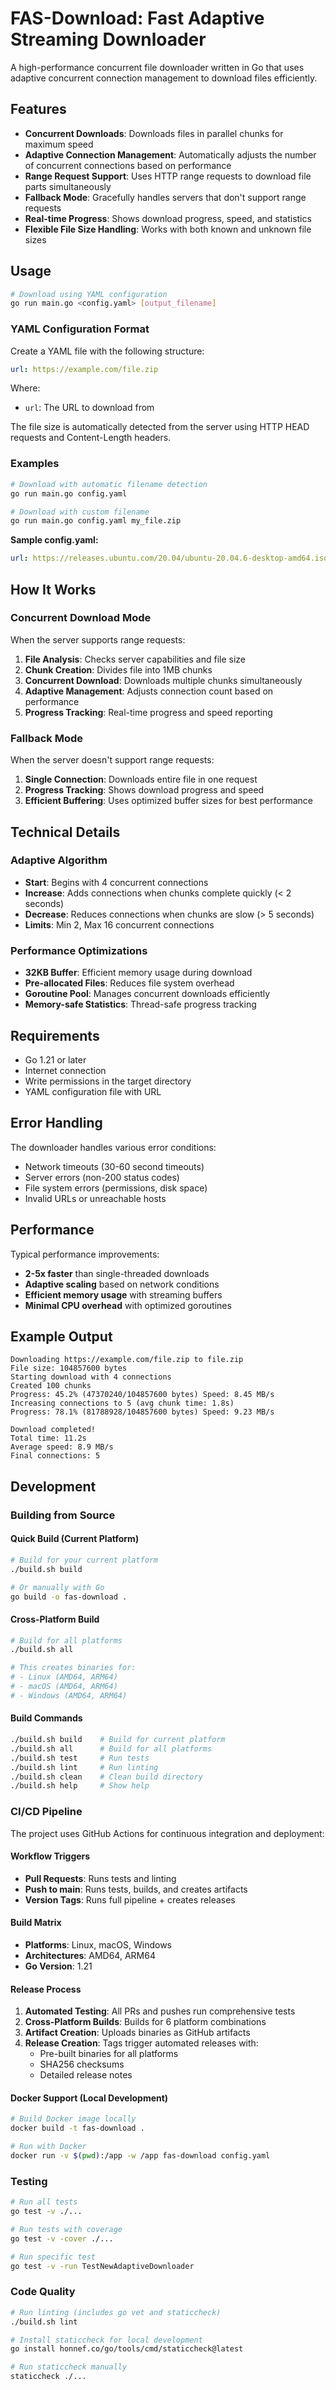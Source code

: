 # FAS-Download: Fast Adaptive Streaming Downloader

A high-performance concurrent file downloader written in Go that uses adaptive concurrent connection management to download files efficiently.

## Features

- **Concurrent Downloads**: Downloads files in parallel chunks for maximum speed
- **Adaptive Connection Management**: Automatically adjusts the number of concurrent connections based on performance
- **Range Request Support**: Uses HTTP range requests to download file parts simultaneously
- **Fallback Mode**: Gracefully handles servers that don't support range requests
- **Real-time Progress**: Shows download progress, speed, and statistics
- **Flexible File Size Handling**: Works with both known and unknown file sizes

## Usage

```bash
# Download using YAML configuration
go run main.go <config.yaml> [output_filename]
```

### YAML Configuration Format

Create a YAML file with the following structure:

```yaml
url: https://example.com/file.zip
```

Where:
- `url`: The URL to download from

The file size is automatically detected from the server using HTTP HEAD requests and Content-Length headers.

### Examples

```bash
# Download with automatic filename detection
go run main.go config.yaml

# Download with custom filename
go run main.go config.yaml my_file.zip
```

**Sample config.yaml:**
```yaml
url: https://releases.ubuntu.com/20.04/ubuntu-20.04.6-desktop-amd64.iso.torrent
```

## How It Works

### Concurrent Download Mode
When the server supports range requests:
1. **File Analysis**: Checks server capabilities and file size
2. **Chunk Creation**: Divides file into 1MB chunks
3. **Concurrent Download**: Downloads multiple chunks simultaneously
4. **Adaptive Management**: Adjusts connection count based on performance
5. **Progress Tracking**: Real-time progress and speed reporting

### Fallback Mode
When the server doesn't support range requests:
1. **Single Connection**: Downloads entire file in one request
2. **Progress Tracking**: Shows download progress and speed
3. **Efficient Buffering**: Uses optimized buffer sizes for best performance

## Technical Details

### Adaptive Algorithm
- **Start**: Begins with 4 concurrent connections
- **Increase**: Adds connections when chunks complete quickly (< 2 seconds)
- **Decrease**: Reduces connections when chunks are slow (> 5 seconds)
- **Limits**: Min 2, Max 16 concurrent connections

### Performance Optimizations
- **32KB Buffer**: Efficient memory usage during download
- **Pre-allocated Files**: Reduces file system overhead
- **Goroutine Pool**: Manages concurrent downloads efficiently
- **Memory-safe Statistics**: Thread-safe progress tracking

## Requirements

- Go 1.21 or later
- Internet connection
- Write permissions in the target directory
- YAML configuration file with URL

## Error Handling

The downloader handles various error conditions:
- Network timeouts (30-60 second timeouts)
- Server errors (non-200 status codes)
- File system errors (permissions, disk space)
- Invalid URLs or unreachable hosts

## Performance

Typical performance improvements:
- **2-5x faster** than single-threaded downloads
- **Adaptive scaling** based on network conditions
- **Efficient memory usage** with streaming buffers
- **Minimal CPU overhead** with optimized goroutines

## Example Output

```
Downloading https://example.com/file.zip to file.zip
File size: 104857600 bytes
Starting download with 4 connections
Created 100 chunks
Progress: 45.2% (47370240/104857600 bytes) Speed: 8.45 MB/s
Increasing connections to 5 (avg chunk time: 1.8s)
Progress: 78.1% (81788928/104857600 bytes) Speed: 9.23 MB/s

Download completed!
Total time: 11.2s
Average speed: 8.9 MB/s
Final connections: 5
```

## Development

### Building from Source

#### Quick Build (Current Platform)
```bash
# Build for your current platform
./build.sh build

# Or manually with Go
go build -o fas-download .
```

#### Cross-Platform Build
```bash
# Build for all platforms
./build.sh all

# This creates binaries for:
# - Linux (AMD64, ARM64)
# - macOS (AMD64, ARM64)
# - Windows (AMD64, ARM64)
```

#### Build Commands
```bash
./build.sh build    # Build for current platform
./build.sh all      # Build for all platforms
./build.sh test     # Run tests
./build.sh lint     # Run linting
./build.sh clean    # Clean build directory
./build.sh help     # Show help
```

### CI/CD Pipeline

The project uses GitHub Actions for continuous integration and deployment:

#### Workflow Triggers
- **Pull Requests**: Runs tests and linting
- **Push to main**: Runs tests, builds, and creates artifacts
- **Version Tags**: Runs full pipeline + creates releases

#### Build Matrix
- **Platforms**: Linux, macOS, Windows
- **Architectures**: AMD64, ARM64
- **Go Version**: 1.21

#### Release Process
1. **Automated Testing**: All PRs and pushes run comprehensive tests
2. **Cross-Platform Builds**: Builds for 6 platform combinations
3. **Artifact Creation**: Uploads binaries as GitHub artifacts
4. **Release Creation**: Tags trigger automated releases with:
   - Pre-built binaries for all platforms
   - SHA256 checksums
   - Detailed release notes

#### Docker Support (Local Development)
```bash
# Build Docker image locally
docker build -t fas-download .

# Run with Docker
docker run -v $(pwd):/app -w /app fas-download config.yaml
```

### Testing

```bash
# Run all tests
go test -v ./...

# Run tests with coverage
go test -v -cover ./...

# Run specific test
go test -v -run TestNewAdaptiveDownloader
```

### Code Quality

```bash
# Run linting (includes go vet and staticcheck)
./build.sh lint

# Install staticcheck for local development
go install honnef.co/go/tools/cmd/staticcheck@latest

# Run staticcheck manually
staticcheck ./...
```
